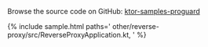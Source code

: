 [//]: # (title: Reverse Proxy)
[//]: # (category: samples)
[//]: # (caption: Reverse Proxy and Asynchronous Streaming using Ktor Client and Server)

Browse the source code on GitHub: [ktor-samples-proguard](https://github.com/ktorio/ktor-samples/tree/master/other/reverse-proxy)

{% include sample.html paths='
    other/reverse-proxy/src/ReverseProxyApplication.kt,
' %}